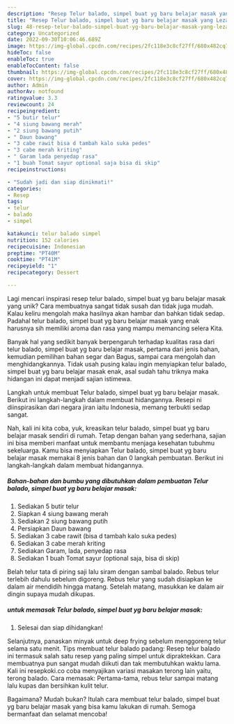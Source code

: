 ```yaml
---
description: "Resep Telur balado, simpel buat yg baru belajar masak yang Lezat"
title: "Resep Telur balado, simpel buat yg baru belajar masak yang Lezat"
slug: 48-resep-telur-balado-simpel-buat-yg-baru-belajar-masak-yang-lezat
category: Uncategorized
date: 2022-09-30T10:06:46.689Z
image: https://img-global.cpcdn.com/recipes/2fc118e3c8cf27ff/680x482cq70/telur-balado-simpel-buat-yg-baru-belajar-masak-foto-resep-utama.jpg
hideToc: false
enableToc: true
enableTocContent: false
thumbnail: https://img-global.cpcdn.com/recipes/2fc118e3c8cf27ff/680x482cq70/telur-balado-simpel-buat-yg-baru-belajar-masak-foto-resep-utama.jpg
cover: https://img-global.cpcdn.com/recipes/2fc118e3c8cf27ff/680x482cq70/telur-balado-simpel-buat-yg-baru-belajar-masak-foto-resep-utama.jpg
author: Admin
authorAv: notfound
ratingvalue: 3.3
reviewcount: 24
recipeingredient:
- "5 butir telur"
- "4 siung bawang merah"
- "2 siung bawang putih"
- " Daun bawang"
- "3 cabe rawit bisa d tambah kalo suka pedes"
- "3 cabe merah kriting"
- " Garam lada penyedap rasa"
- "1 buah Tomat sayur optional saja bisa di skip"
recipeinstructions:

- "Sudah jadi dan siap dinikmati!"
categories:
- Resep
tags:
- telur
- balado
- simpel

katakunci: telur balado simpel 
nutrition: 152 calories
recipecuisine: Indonesian
preptime: "PT40M"
cooktime: "PT41M"
recipeyield: "1"
recipecategory: Dessert

---
```





Lagi mencari inspirasi resep telur balado, simpel buat yg baru belajar masak yang unik? Cara membuatnya sangat tidak susah dan tidak juga mudah. Kalau keliru mengolah maka hasilnya akan hambar dan bahkan tidak sedap. Padahal telur balado, simpel buat yg baru belajar masak yang enak harusnya sih memiliki aroma dan rasa yang mampu memancing selera Kita.





Banyak hal yang sedikit banyak berpengaruh terhadap kualitas rasa dari telur balado, simpel buat yg baru belajar masak, pertama dari jenis bahan, kemudian pemilihan bahan segar dan Bagus, sampai cara mengolah dan menghidangkannya. Tidak usah pusing kalau ingin menyiapkan telur balado, simpel buat yg baru belajar masak enak,      asal sudah tahu triknya maka hidangan ini dapat menjadi sajian istimewa.














Langkah untuk membuat Telur balado, simpel buat yg baru belajar masak. Berikut ini langkah-langkah dalam membuat hidangannya. Resepi ni diinspirasikan dari negara jiran iaitu Indonesia, memang terbukti sedap sangat.






Nah, kali ini kita coba, yuk, kreasikan telur balado, simpel buat yg baru belajar masak sendiri di rumah. Tetap dengan bahan yang sederhana, sajian ini bisa memberi manfaat untuk membantu menjaga kesehatan tubuhmu sekeluarga. Kamu bisa menyiapkan Telur balado, simpel buat yg baru belajar masak memakai 8 jenis bahan dan 0 langkah pembuatan. Berikut ini langkah-langkah dalam membuat hidangannya.

<!--inarticleads1-->

##### Bahan-bahan dan bumbu yang dibutuhkan dalam pembuatan Telur balado, simpel buat yg baru belajar masak:

1. Sediakan 5 butir telur
1. Siapkan 4 siung bawang merah
1. Sediakan 2 siung bawang putih
1. Persiapkan  Daun bawang
1. Sediakan 3 cabe rawit (bisa d tambah kalo suka pedes)
1. Sediakan 3 cabe merah kriting
1. Sediakan  Garam, lada, penyedap rasa
1. Sediakan 1 buah Tomat sayur (optional saja, bisa di skip)


Belah telur tata di piring saji lalu siram dengan sambal balado. Rebus telur terlebih dahulu sebelum digoreng. Rebus telur yang sudah disiapkan ke dalam air mendidih hingga matang. Setelah matang, masukkan ke dalam air dingin supaya mudah dikupas. 

<!--inarticleads2-->

#####  untuk memasak Telur balado, simpel buat yg baru belajar masak:


1. Selesai dan siap dihidangkan!

Selanjutnya, panaskan minyak untuk deep frying sebelum menggoreng telur selama satu menit. Tips membuat telur balado padang: Resep telur balado ini termasuk salah satu resep yang paling simpel untuk dipraktekkan. Cara membuatnya pun sangat mudah diikuti dan tak membutuhkan waktu lama. Kali ini resepkoki.co coba menyajikan variasi masakan terong lain yaitu, terong balado. Cara memasak: Pertama-tama, rebus telur sampai matang lalu kupas dan bersihkan kulit telur. 

Bagaimana? Mudah bukan? Itulah cara membuat telur balado, simpel buat yg baru belajar masak yang bisa kamu lakukan di rumah. Semoga bermanfaat dan selamat mencoba!
